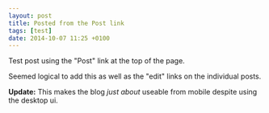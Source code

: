 ```yaml
---
layout: post
title: Posted from the Post link
tags: [test]
date: 2014-10-07 11:25 +0100
---
```

Test post using the "Post" link at the top of the page.

Seemed logical to add this as well as the "edit" links on the individual posts.

**Update:** This makes the blog *just about* useable from mobile despite using the desktop ui.
